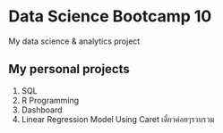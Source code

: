 # Data Science Bootcamp 10
My data science &amp; analytics project

## My personal projects

1. SQL
2. R Programming
3. Dashboard
4. Linear Regression Model Using Caret เดี๋ยวค่อยๆรวบรวม
